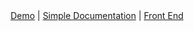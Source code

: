 <div align="center">
    <a href="http://ec2-44-202-106-184.compute-1.amazonaws.com/">Demo</a> |
    <a href="https://yaoxiong.gitbook.io/untitled/retail/services">Simple Documentation</a> | 
    <a href="https://github.com/yaoxiong369/reactapp">Front End</a> 
</div>